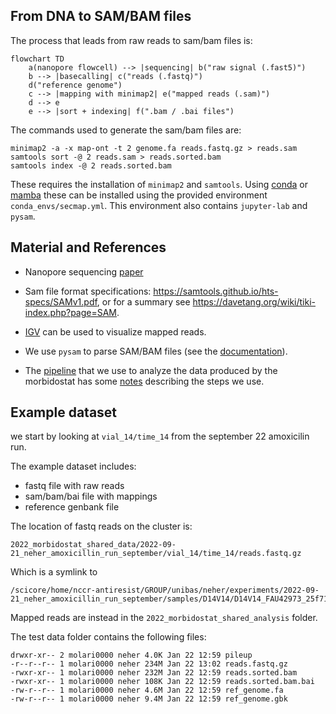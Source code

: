 
## From DNA to SAM/BAM files

The process that leads from raw reads to sam/bam files is:
```mermaid
flowchart TD
    a(nanopore flowcell) --> |sequencing| b("raw signal (.fast5)")
    b --> |basecalling| c("reads (.fastq)")
    d("reference genome")
    c --> |mapping with minimap2| e("mapped reads (.sam)")
    d --> e
    e --> |sort + indexing| f(".bam / .bai files")
```

The commands used to generate the sam/bam files are:
```
minimap2 -a -x map-ont -t 2 genome.fa reads.fastq.gz > reads.sam
samtools sort -@ 2 reads.sam > reads.sorted.bam
samtools index -@ 2 reads.sorted.bam
```
These requires the installation of `minimap2` and `samtools`. Using [conda](https://docs.conda.io/en/latest/) or [mamba](https://github.com/mamba-org/mamba) these can be installed using the provided environment `conda_envs/secmap.yml`. This environment also contains `jupyter-lab` and `pysam`. 

## Material and References

- Nanopore sequencing [paper](https://www.nature.com/articles/s41587-021-01108-x)

- Sam file format specifications: <https://samtools.github.io/hts-specs/SAMv1.pdf>, or for a summary see <https://davetang.org/wiki/tiki-index.php?page=SAM>.

- [IGV](https://software.broadinstitute.org/software/igv/) can be used to visualize mapped reads.

- We use `pysam` to parse SAM/BAM files (see the [documentation](https://pysam.readthedocs.io/en/latest/api.html)).

- The [pipeline](https://github.com/mmolari/morbidostat-genome-analysis) that we use to analyze the data produced by the morbidostat has some [notes](https://github.com/mmolari/morbidostat-genome-analysis/blob/main/notes/pipeline_description.md) describing the steps we use.

## Example dataset

we start by looking at `vial_14/time_14` from the september 22 amoxicilin run.

The example dataset includes:
- fastq file with raw reads
- sam/bam/bai file with mappings
- reference genbank file

The location of fastq reads on the cluster is:
```
2022_morbidostat_shared_data/2022-09-21_neher_amoxicillin_run_september/vial_14/time_14/reads.fastq.gz
```
Which is a symlink to
```
/scicore/home/nccr-antiresist/GROUP/unibas/neher/experiments/2022-09-21_neher_amoxicillin_run_september/samples/D14V14/D14V14_FAU42973_25f71479_barcode12.fastq.gz
```

Mapped reads are instead in the `2022_morbidostat_shared_analysis` folder.

The test data folder contains the following files:
```
drwxr-xr-- 2 molari0000 neher 4.0K Jan 22 12:59 pileup
-r--r--r-- 1 molari0000 neher 234M Jan 22 13:02 reads.fastq.gz
-rwxr-xr-- 1 molari0000 neher 232M Jan 22 12:59 reads.sorted.bam
-rwxr-xr-- 1 molari0000 neher 108K Jan 22 12:59 reads.sorted.bam.bai
-rw-r--r-- 1 molari0000 neher 4.6M Jan 22 12:59 ref_genome.fa
-rw-r--r-- 1 molari0000 neher 9.4M Jan 22 12:59 ref_genome.gbk
```